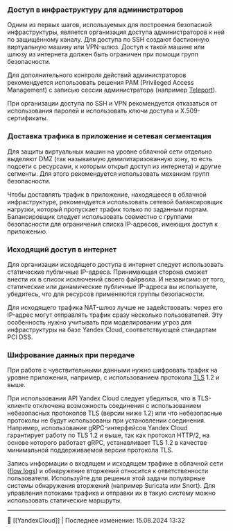 ### Доступ в инфраструктуру для администраторов

Одним из первых шагов, используемых для построения безопасной инфраструктуры, является организация доступа администраторов к ней по защищённому каналу. Для доступа по SSH создают бастионную виртуальную машину или VPN-шлюз. Доступ к такой машине или шлюзу из интернета должен быть ограничен при помощи групп безопасности.

Для дополнительного контроля действий администраторов рекомендуется использовать решения PAM (Privileged Access Management) с записью сессии администратора (например [Teleport](https://goteleport.com/)).

При организации доступа по SSH и VPN рекомендуется отказаться от использования паролей и использовать ключи доступа и X.509-сертификаты.

### Доставка трафика в приложение и сетевая сегментация

Для защиты виртуальных машин на уровне облачной сети отдельно выделяют DMZ (так называемую демилитаризованную зону, то есть подсети с ресурсами, к которым открыт доступ из интернета) и другие сегменты. Для этого рекомендуется использовать механизм групп безопасности.

Чтобы доставлять трафик в приложение, находящееся в облачной инфраструктуре, рекомендуется использовать сетевой балансировщик нагрузки, который пропускает трафик только по заданным портам. Балансировщик следует использовать совместно с группами безопасности для ограничения списка IP-адресов, имеющих доступ к приложению.

### Исходящий доступ в интернет

Для организации исходящего доступа в интернет следует использовать статические публичные IP-адреса. Принимающая сторона сможет внести их в список исключений своего файрвола. И независимо от того, статические или динамические публичные IP-адреса вы используете, убедитесь, что для ресурсов применяются группы безопасности.

Для исходящего трафика NAT-шлюз лучше не задействовать: через его IP-адрес могут отправлять трафик сразу несколько пользователей. Эту особенность нужно учитывать при моделировании угроз для инфраструктуры на базе Yandex Cloud, соответствующей стандартам PCI DSS.

### Шифрование данных при передаче

При работе с чувствительными данными нужно шифровать трафик на уровне приложения, например, с использованием протокола [TLS](https://ru.wikipedia.org/wiki/TLS) 1.2 и выше.

При использовании API Yandex Cloud следует убедиться, что в TLS-клиенте отключена возможность соединения с использованием небезопасных протоколов TLS (версии ниже 1.2) или что небезопасные протоколы не будут использованы при установлении соединения. Например, использование gRPC-интерфейсов Yandex Cloud гарантирует работу по TLS 1.2 и выше, так как протокол HTTP/2, на основе которого работает gRPC, устанавливает TLS 1.2 в качестве минимальной поддерживаемой версии протокола TLS.

Запись информации о входящем и исходящем трафике в облачной сети ([flow logs](https://cloud.yandex.ru/docs/security/domains/audit-logs#network-level)) и обнаружение вторжений относится к ответственности пользователя. Используйте для решения этой задачи популярные системы обнаружения вторжений (например Suricata или Snort). Для управления потоками трафика и отправки их в такую систему можно использовать статические маршруты.

----
📂 [[YandexCloud]] | Последнее изменение: 15.08.2024 13:32